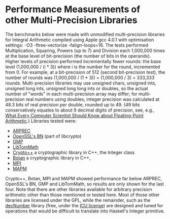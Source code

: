 # Performance Measurements of other Multi-Precision Libraries



The benchmarks below were made with unmodified multi-precision libraries for Integral Arithmetic compiled using Apple gcc 4.0.1 with optimisation settings: -O3 -ftree-vectorize -falign-loops=16.  The tests performed Multiplication, Squaring, Powers (up to 7) and Division each 1,000,000 times at the base level of bit-precision (the number of bits in the operands).  Higher levels of precision performed incrementally fewer rounds: the base level (1,000,000 / (i \* 3)) where i is the number for the round, incremented from 0.  For example, at a bit-precision of 512 (second bit-precision test), the number of rounds was (1,000,000 / (1 \* 3)) = (1,000,000 / 3) = 333,333 rounds.  Multi-precision libraries may use unsigned chars, unsigned ints, unsigned long ints, unsigned long long ints or doubles, so the actual number of "words" in each multi-precision array may differ; for multi-precision real numbers using doubles, integer precision was calculated at 48.3 bits of real precision per double, rounded up to 49.  (49 bits conservatively equates to about 9 decimal digits of precision, see, e.g., [What Every Computer Scientist Should Know about Floating-Point Arithmetic](http://docs.sun.com/source/806-3568/ncg_goldberg.html).)  Libraries tested were:


- [ARPREC](http://crd.lbl.gov/~dhbailey/mpdist/) 
- [OpenSSL's BN](http://www.openssl.org/) (part of libcrypto)
- [GMP](http://swox.com/gmp/)
- [LibTomMath](http://math.libtomcrypt.com/)
- [Crypto++](http://www.eskimo.com/~weidai/cryptlib.html) a cryptographic library in C++, the Integer class
- [Botan](http://botan.randombit.net/) a cryptographic library in C++, 
- [MPI](http://www.cs.dartmouth.edu/~sting/mpi/)
- [MAPM](http://www.tc.umn.edu/~ringx004/mapm-main.html)


Crypto++, Botan, MPI and MAPM showed performance far below ARPREC, OpenSSL's BN, GMP and LibTomMath, so results are only shown for the last four.  Note that there are other libraries available for arbitrary precision arithmetic other than those mentioned or tested here.  Most of those other libraries are licensed under the GPL, while the remainder, such as the [decNumber](http://www2.hursley.ibm.com/decimal/decnumber.html) library (free, under the [ICU license](http://source.icu-project.org/repos/icu/icu/trunk/license.html)) are designed and tuned for operations that would be difficult to translate into Haskell's Integer primitive.



[](/trac/ghc/attachment/wiki/ReplacingGMPNotes/PerformanceMeasurements/Multiplication.gif)



[](/trac/ghc/attachment/wiki/ReplacingGMPNotes/PerformanceMeasurements/Squaring.gif)



[](/trac/ghc/attachment/wiki/ReplacingGMPNotes/PerformanceMeasurements/Powers_log10.gif)



[](/trac/ghc/attachment/wiki/ReplacingGMPNotes/PerformanceMeasurements/Division.gif)


